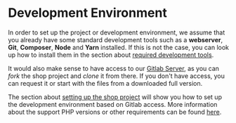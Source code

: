 # Development Environment

In order to set up the project or development environment, we assume that you already have some standard development
tools such as a **webserver**, **Git**, **Composer**, **Node** and **Yarn** installed. If this is not the case, you
can look up how to install them in the section about [required development tools].

It would also make sense to have access to our [Gitlab Server], as you can *fork* the shop project and *clone* it
from there. If you don't have access, you can request it or start with the files from a downloaded full version.

The section about [setting up the shop project] will show you how to set up the development environment based on
Gitlab access. More information about the support PHP versions or other requirements can be found
[here](https://tracker.gambio-server.net/projects/gxdoc/wiki/Unterst%C3%BCtzte_PHP-Versionen).


[required development tools]: ./development-tools.md
[Gitlab Server]: https://sources.gambio-server.net
[setting up the shop project]: ./setup-project.md

